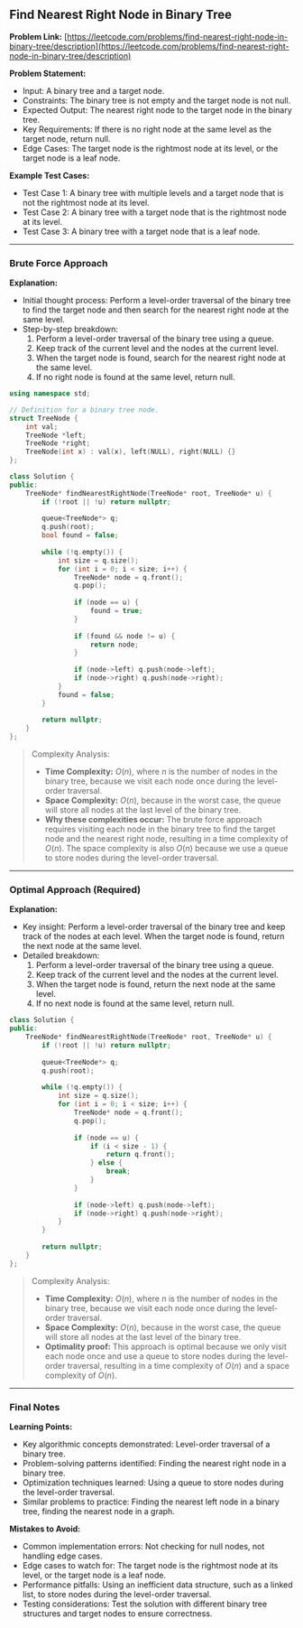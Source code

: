 ## Find Nearest Right Node in Binary Tree

**Problem Link:** [https://leetcode.com/problems/find-nearest-right-node-in-binary-tree/description](https://leetcode.com/problems/find-nearest-right-node-in-binary-tree/description)

**Problem Statement:**
- Input: A binary tree and a target node.
- Constraints: The binary tree is not empty and the target node is not null.
- Expected Output: The nearest right node to the target node in the binary tree.
- Key Requirements: If there is no right node at the same level as the target node, return null.
- Edge Cases: The target node is the rightmost node at its level, or the target node is a leaf node.

**Example Test Cases:**
- Test Case 1: A binary tree with multiple levels and a target node that is not the rightmost node at its level.
- Test Case 2: A binary tree with a target node that is the rightmost node at its level.
- Test Case 3: A binary tree with a target node that is a leaf node.

---

### Brute Force Approach

**Explanation:**
- Initial thought process: Perform a level-order traversal of the binary tree to find the target node and then search for the nearest right node at the same level.
- Step-by-step breakdown:
  1. Perform a level-order traversal of the binary tree using a queue.
  2. Keep track of the current level and the nodes at the current level.
  3. When the target node is found, search for the nearest right node at the same level.
  4. If no right node is found at the same level, return null.

```cpp
using namespace std;

// Definition for a binary tree node.
struct TreeNode {
    int val;
    TreeNode *left;
    TreeNode *right;
    TreeNode(int x) : val(x), left(NULL), right(NULL) {}
};

class Solution {
public:
    TreeNode* findNearestRightNode(TreeNode* root, TreeNode* u) {
        if (!root || !u) return nullptr;
        
        queue<TreeNode*> q;
        q.push(root);
        bool found = false;
        
        while (!q.empty()) {
            int size = q.size();
            for (int i = 0; i < size; i++) {
                TreeNode* node = q.front();
                q.pop();
                
                if (node == u) {
                    found = true;
                }
                
                if (found && node != u) {
                    return node;
                }
                
                if (node->left) q.push(node->left);
                if (node->right) q.push(node->right);
            }
            found = false;
        }
        
        return nullptr;
    }
};
```

> Complexity Analysis:
> - **Time Complexity:** $O(n)$, where $n$ is the number of nodes in the binary tree, because we visit each node once during the level-order traversal.
> - **Space Complexity:** $O(n)$, because in the worst case, the queue will store all nodes at the last level of the binary tree.
> - **Why these complexities occur:** The brute force approach requires visiting each node in the binary tree to find the target node and the nearest right node, resulting in a time complexity of $O(n)$. The space complexity is also $O(n)$ because we use a queue to store nodes during the level-order traversal.

---

### Optimal Approach (Required)

**Explanation:**
- Key insight: Perform a level-order traversal of the binary tree and keep track of the nodes at each level. When the target node is found, return the next node at the same level.
- Detailed breakdown:
  1. Perform a level-order traversal of the binary tree using a queue.
  2. Keep track of the current level and the nodes at the current level.
  3. When the target node is found, return the next node at the same level.
  4. If no next node is found at the same level, return null.

```cpp
class Solution {
public:
    TreeNode* findNearestRightNode(TreeNode* root, TreeNode* u) {
        if (!root || !u) return nullptr;
        
        queue<TreeNode*> q;
        q.push(root);
        
        while (!q.empty()) {
            int size = q.size();
            for (int i = 0; i < size; i++) {
                TreeNode* node = q.front();
                q.pop();
                
                if (node == u) {
                    if (i < size - 1) {
                        return q.front();
                    } else {
                        break;
                    }
                }
                
                if (node->left) q.push(node->left);
                if (node->right) q.push(node->right);
            }
        }
        
        return nullptr;
    }
};
```

> Complexity Analysis:
> - **Time Complexity:** $O(n)$, where $n$ is the number of nodes in the binary tree, because we visit each node once during the level-order traversal.
> - **Space Complexity:** $O(n)$, because in the worst case, the queue will store all nodes at the last level of the binary tree.
> - **Optimality proof:** This approach is optimal because we only visit each node once and use a queue to store nodes during the level-order traversal, resulting in a time complexity of $O(n)$ and a space complexity of $O(n)$.

---

### Final Notes

**Learning Points:**
- Key algorithmic concepts demonstrated: Level-order traversal of a binary tree.
- Problem-solving patterns identified: Finding the nearest right node in a binary tree.
- Optimization techniques learned: Using a queue to store nodes during the level-order traversal.
- Similar problems to practice: Finding the nearest left node in a binary tree, finding the nearest node in a graph.

**Mistakes to Avoid:**
- Common implementation errors: Not checking for null nodes, not handling edge cases.
- Edge cases to watch for: The target node is the rightmost node at its level, or the target node is a leaf node.
- Performance pitfalls: Using an inefficient data structure, such as a linked list, to store nodes during the level-order traversal.
- Testing considerations: Test the solution with different binary tree structures and target nodes to ensure correctness.